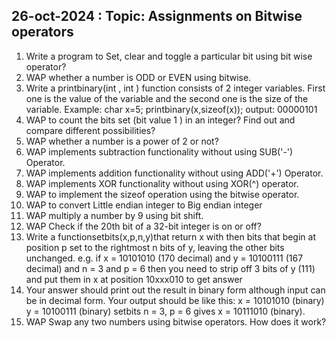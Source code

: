 ## 26-oct-2024 : Topic: Assignments on Bitwise operators


1. Write a program to Set, clear and toggle a particular bit using bit wise operator?
2. WAP whether a number is ODD or EVEN using bitwise.
3. Write a printbinary(int , int ) function consists of 2 integer variables. First one is the value of the variable and the second one is the size of the variable.
Example:
char x=5;
printbinary(x,sizeof(x));
output:  00000101
4. WAP to count the bits set (bit value 1 ) in an integer? Find out and compare different possibilities?
5. WAP whether a number is a power of 2 or not?
6. WAP implements subtraction functionality without using SUB('-') Operator.
7. WAP implements addition functionality without using ADD('+') Operator.
8. WAP implements XOR functionality without using XOR(^) operator.
9. WAP to implement the sizeof operation using the bitwise operator.
10. WAP to convert Little endian integer to Big endian integer
11. WAP multiply a number by 9 using bit shift.
12. WAP Check if the 20th bit of a 32-bit integer is on or off?
13. Write a functionsetbits(x,p,n,y)that return x with then bits that begin at position p set to the rightmost n bits of y, leaving the other bits unchanged.
e.g. if x = 10101010 (170 decimal) and y = 10100111 (167 decimal) and n = 3 and p = 6 then
you need to strip off 3 bits of y (111) and put them in x at position 10xxx010 to get answer
10111010. Your answer should print out the result in binary form although input can be in
decimal form.
Your output should be like this:
x = 10101010 (binary)
y = 10100111 (binary)
setbits n = 3, p = 6 gives x = 10111010 (binary).
14. WAP Swap any two numbers using bitwise operators. How does it work?

